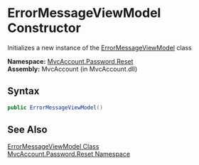 ErrorMessageViewModel Constructor
=================================
Initializes a new instance of the [ErrorMessageViewModel][1] class

**Namespace:** [MvcAccount.Password.Reset][2]  
**Assembly:** MvcAccount (in MvcAccount.dll)

Syntax
------

```csharp
public ErrorMessageViewModel()
```


See Also
--------
[ErrorMessageViewModel Class][1]  
[MvcAccount.Password.Reset Namespace][2]  

[1]: README.md
[2]: ../README.md